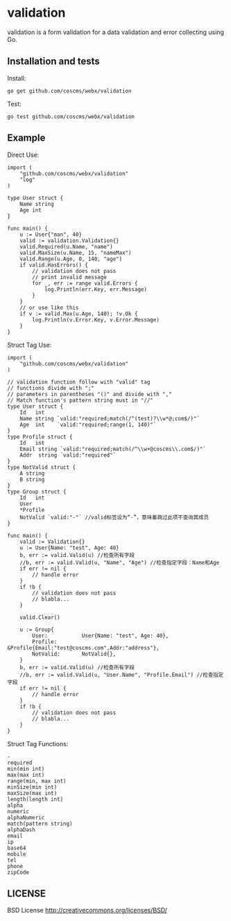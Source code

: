 validation
==============

validation is a form validation for a data validation and error collecting using Go.

## Installation and tests

Install:

	go get github.com/coscms/webx/validation

Test:

	go test github.com/coscms/webx/validation

## Example

Direct Use:

	import (
		"github.com/coscms/webx/validation"
		"log"
	)

	type User struct {
		Name string
		Age int
	}

	func main() {
		u := User{"man", 40}
		valid := validation.Validation{}
		valid.Required(u.Name, "name")
		valid.MaxSize(u.Name, 15, "nameMax")
		valid.Range(u.Age, 0, 140, "age")
		if valid.HasErrors() {
			// validation does not pass
			// print invalid message
			for _, err := range valid.Errors {
				log.Println(err.Key, err.Message)
			}
		}
		// or use like this
		if v := valid.Max(u.Age, 140); !v.Ok {
			log.Println(v.Error.Key, v.Error.Message)
		}
	}

Struct Tag Use:

	import (
		"github.com/coscms/webx/validation"
	)

	// validation function follow with "valid" tag
	// functions divide with ";"
	// parameters in parentheses "()" and divide with ","
	// Match function's pattern string must in "//"
	type User struct {
		Id   int
		Name string `valid:"required;match(/^(test)?\\w*@;com$/)"`
		Age  int    `valid:"required;range(1, 140)"`
	}
	type Profile struct {
		Id   int
		Email string `valid:"required;match(/^\\w+@coscms\\.com$/)"`
		Addr  string `valid:"required"`
	}
	type NotValid struct {
		A string
		B string
	}
	type Group struct {
		Id   int
		User
		*Profile
		NotValid `valid:"-"` //valid标签设为“-”，意味着跳过此项不查询其成员
	}

	func main() {
		valid := Validation{}
		u := User{Name: "test", Age: 40}
		b, err := valid.Valid(u) //检查所有字段
		//b, err := valid.Valid(u, "Name", "Age") //检查指定字段：Name和Age
		if err != nil {
			// handle error
		}
		if !b {
			// validation does not pass
			// blabla...
		}

		valid.Clear()

		u := Group{
			User:           User{Name: "test", Age: 40},
			Profile:        &Profile{Email:"test@coscms.com",Addr:"address"},
			NotValid:       NotValid{},
		}
		b, err := valid.Valid(u) //检查所有字段
		//b, err := valid.Valid(u, "User.Name", "Profile.Email") //检查指定字段
		if err != nil {
			// handle error
		}
		if !b {
			// validation does not pass
			// blabla...
		}
	}

Struct Tag Functions:

	-
	required
	min(min int)
	max(max int)
	range(min, max int)
	minSize(min int)
	maxSize(max int)
	length(length int)
	alpha
	numeric
	alphaNumeric
	match(pattern string)
	alphaDash
	email
	ip
	base64
	mobile
	tel
	phone
	zipCode


## LICENSE

BSD License http://creativecommons.org/licenses/BSD/
